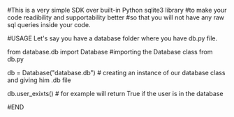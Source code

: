 #This is a very simple SDK over built-in Python sqlite3 library
 #to make your code readibility and supportability better
  #so that you will not have any raw sql queries inside your code.

#USAGE
Let's say you have a database folder where you have db.py file.

from database.db import Database  #importing the Database class from db.py

db = Database("database.db")   # creating an instance of our database class and giving him .db file

db.user_exixts() # for example will return True if the user is in the database

#END
